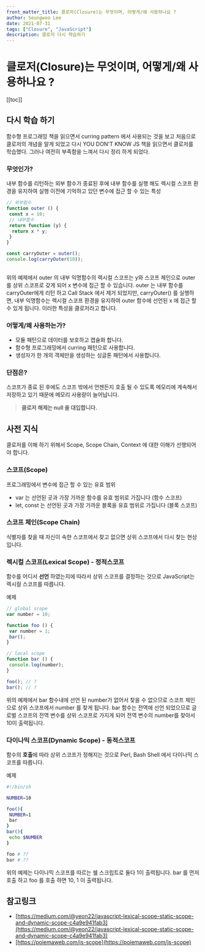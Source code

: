 ```yaml
---
front_matter_title: 클로저(Closure)는 무엇이며, 어떻게/왜 사용하나요 ?
author: Seungwoo Lee
date: 2021-07-31
tags: ["Closure", "JavaScript"]
description: 클로저 다시 햑습하기
---
```


# 클로저(Closure)는 무엇이며, 어떻게/왜 사용하나요 ?

[[toc]]

## 다시 학습 하기

함수형 프로그래밍 책을 읽으면서 curring pattern 에서 사용되는 것을 보고 처음으로 클로저의 개념을 알게 되었고 다시 YOU DON'T KNOW JS 책을 읽으면서 클로저를 학습했다. 그러나 여전히 부족함을 느껴서 다시 정리 하게 되었다.

### 무엇인가?

내부 함수를 리턴하는 외부 함수가 종료된 후에 내부 함수를 실행 해도 렉시컬 스코프 환경을 유지하여 실행 이전에 기억하고 있던 변수에 접근 할 수 있는 특성

```js
// 외부함수
function outer () {
 const x = 10;
 // 내부함수
 return function (y) {
  return x * y;
 }
}

const carryOuter = outer();
console.log(carryOuter(10));
 
```

위의 예제에서 outer 의 내부 익명함수의 렉시컬 스코프는 y와 스코프 체인으로 outer 를 상위 스코프로 갖게 되어 x 변수에 접근 할 수 있습니다. outer 는 내부 함수를 carryOuter에게 리턴 하고 Call Stack 에서 제거 되었지만, carryOuter() 를 실행하면, 내부 익명함수는 렉시컬 스코프 환경을 유지하여 outer 함수에 선언된 x 에 접근 할 수 있게 됩니다. 이러한 특성을 클로저라고 합니다.

### 어떻게/왜 사용하는가?

- 모듈 패턴으로 데이터를 보호하고 캡슐화 합니다.
- 함수형 프로그래밍에서 curring 패턴으로 사용합니다.
- 생성자가 한 개의 객체만을 생성하는 싱글톤 패턴에서 사용합니다.

### 단점은?

스코프가 종료 된 후에도 스코프 밖에서 언젠든지 호출 될 수 있도록 메모리에 계속해서 저장하고 있기 때문에 메모리 사용량이 늘어납니다.

> **클로저 해제는 null 을 대입합니다.**

## 사전 지식

클로저를 이해 하기 위해서 Scope, Scope Chain, Context 에 대한 이해가 선행되어야 합니다.

### 스코프(Scope)

프로그래밍에서 변수에 접근 할 수 있는 유효 범위

- var 는 선언된 곳과 가장 가까운 함수를 유효 범위로 가집니다 (함수 스코프)
- let, const 는 선언된 곳과 가장 가까운 블록을 유효 범위로 가집니다 (블록 스코프)

### 스코프 체인(Scope Chain)

식별자를 찾을 때 자신이 속한 스코프에서 찾고 없으면 상위 스코프에서 다시 찾는 현상 입니다.

### 렉시컬 스코프(Lexical Scope) - 정적스코프

함수를 어디서 **선언** 하였는지에 따라서 상위 스코프를 결정하는 것으로 JavaScript는 렉시컬 스코프를 따릅니다.

예제

```js
// global scope
var number = 10;

function foo () {
 var number = 1;
 bar();
}

// local scope
function bar () {
 console.log(number);
}

foo(); // ?
bar(); // ?
```

위의 예제에서 bar 함수내에 선언 된 number가 없어서 찾을 수 없으므로 스코프 체인으로 상위 스코프에서 number 를 찾게 됩니다. bar 함수는 전역에 선언 되었으므로 글로벌 스코프의 전역 변수를 상위 스코프로 가지게 되어 전역 변수의 number를 찾아서 10이 출력됩니다.

### 다이나믹 스코프(Dynamic Scope) - 동적스코프

함수의 **호출**에 따라 상위 스코프가 정해지는 것으로 Perl, Bash Shell 에서 다이나믹 스코프를 따릅니다.

예제

```bash
#!/bin/sh

NUMBER=10

foo(){
 NUMBER=1
 bar
}
bar(){
 echo $NUMBER
}

foo # ??
bar # ?? 
```

위의 예제는 다이나믹 스코프를 따르는 쉘 스크립트로 둘다 1이 출력됩니다. bar 를 먼저 호출 하고 foo 를 호출 하면 10, 1 이 출력됩니다.

## 참고링크

- [https://medium.com/@yeon22/javascript-lexical-scope-static-scope-and-dynamic-scope-c4a9e941fab3](https://medium.com/@yeon22/javascript-lexical-scope-static-scope-and-dynamic-scope-c4a9e941fab3)
- [https://poiemaweb.com/js-scope](https://poiemaweb.com/js-scope)

